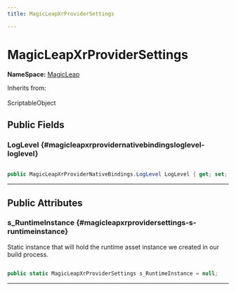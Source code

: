 ```yaml
---
title: MagicLeapXrProviderSettings

---
```


# MagicLeapXrProviderSettings



**NameSpace:** 
[MagicLeap](/unity-api/api/UnityEngine.XR.MagicLeap/UnityEngine.XR.MagicLeap.md) 





Inherits from: <br></br>ScriptableObject




## Public Fields

### LogLevel {#magicleapxrprovidernativebindingsloglevel-loglevel}

```csharp

public MagicLeapXrProviderNativeBindings.LogLevel LogLevel { get; set; }

```






-----------

## Public Attributes

### s_RuntimeInstance {#magicleapxrprovidersettings-s-runtimeinstance}

Static instance that will hold the runtime asset instance we created in our build process.

```csharp

public static MagicLeapXrProviderSettings s_RuntimeInstance = null;

```






-----------

